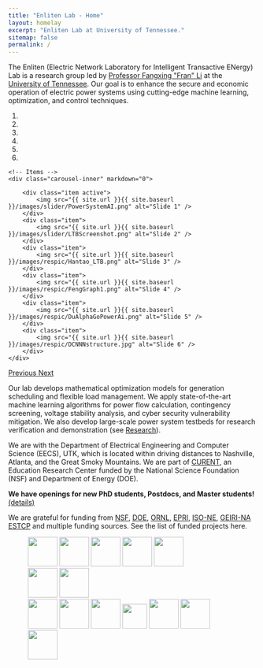 ```yaml
---
title: "Enliten Lab - Home"
layout: homelay
excerpt: "Enliten Lab at University of Tennessee."
sitemap: false
permalink: /
---
```


The Enliten (Electric Network Laboratory for Intelligent Transactive ENergy) Lab is a research group led by [Professor Fangxing "Fran" Li](http://web.eecs.utk.edu/~fli6/) at the [University of Tennessee](https://eecs.utk.edu). Our goal is to enhance the secure and economic operation of electric power
systems using cutting-edge machine learning, optimization, and control techniques.  

<div markdown="0" id="carousel" class="carousel slide" data-ride="carousel" data-interval="5000" data-pause="hover" >
    <!-- Menu -->
    <ol class="carousel-indicators">
        <li data-target="#carousel" data-slide-to="0" class="active"></li>
        <li data-target="#carousel" data-slide-to="1"></li>
        <li data-target="#carousel" data-slide-to="2"></li>
        <li data-target="#carousel" data-slide-to="3"></li>
        <li data-target="#carousel" data-slide-to="4"></li>
        <li data-target="#carousel" data-slide-to="5"></li>
    </ol>

    <!-- Items -->
    <div class="carousel-inner" markdown="0">

        <div class="item active">
            <img src="{{ site.url }}{{ site.baseurl }}/images/slider/PowerSystemAI.png" alt="Slide 1" />
        </div>
        <div class="item">
            <img src="{{ site.url }}{{ site.baseurl }}/images/slider/LTBScreenshot.png" alt="Slide 2" />
        </div>
        <div class="item">
            <img src="{{ site.url }}{{ site.baseurl }}/images/respic/Hantao_LTB.png" alt="Slide 3" />
        </div>
        <div class="item">
            <img src="{{ site.url }}{{ site.baseurl }}/images/respic/FengGraph1.png" alt="Slide 4" />
        </div>
        <div class="item">
            <img src="{{ site.url }}{{ site.baseurl }}/images/respic/DuAlphaGoPowerAi.png" alt="Slide 5" />
        </div>
        <div class="item">
            <img src="{{ site.url }}{{ site.baseurl }}/images/respic/DCNNNstructure.jpg" alt="Slide 6" />
        </div>
    </div>
  <a class="left carousel-control" href="#carousel" role="button" data-slide="prev">
    <span class="glyphicon glyphicon-chevron-left" aria-hidden="true"></span>
    <span class="sr-only">Previous</span>
  </a>
  <a class="right carousel-control" href="#carousel" role="button" data-slide="next">
    <span class="glyphicon glyphicon-chevron-right" aria-hidden="true"></span>
    <span class="sr-only">Next</span>
  </a>
</div>

Our lab develops mathematical optimization models for generation scheduling and flexible load management. We apply state-of-the-art machine learning
algorithms for power flow calculation, contingency screening, voltage stability analysis, and cyber security vulnerability mitigation. We also develop large-scale
power system testbeds for research verification and demonstration (see [Research](research)).

We are with the Department of Electrical Engineering and Computer Science (EECS), UTK, which is located within driving distances to Nashville, Atlanta, and the Great Smoky Mountains. We are part of [CURENT](https://curent.utk.edu), an Education Research Center funded by the National Science Foundation (NSF) and Department of Energy (DOE).

 **We have openings for new PhD students, Postdocs, and Master students!** [(details)](https://enliten.utk.edu/openings/)

We are grateful for funding from [NSF](https://www.nsf.gov), [DOE](https://www.doe.gov), [ORNL](https://www.ornl.gov), [EPRI](https://www.epri.com), [ISO-NE](https://www.iso-ne.com), [GEIRI-NA](https://geirina.sgcc.com.cn) [ESTCP](https://www.serdp-estcp.org/About-SERDP-and-ESTCP/About-ESTCP) and multiple funding sources. See the list of funded projects here.

<figure class="fourth">
  <img src="{{ site.url }}{{ site.baseurl }}/images/logopic/DOE.png" style="height: 60px">
  <img src="{{ site.url }}{{ site.baseurl }}/images/logopic/ORNL.png" style="height: 60px">
  <img src="{{ site.url }}{{ site.baseurl }}/images/logopic/NSF.png" style="height: 60px">
  <img src="{{ site.url }}{{ site.baseurl }}/images/logopic/EPRI.png" style="height: 60px">
  <img src="{{ site.url }}{{ site.baseurl }}/images/logopic/DVP.png" style="height: 60px"> <br>
  <img src="{{ site.url }}{{ site.baseurl }}/images/logopic/GCEP2.gif" style="height: 60px">
  <img src="{{ site.url }}{{ site.baseurl }}/images/logopic/GCEP.gif" style="height: 60px"> <br>
  <img src="{{ site.url }}{{ site.baseurl }}/images/logopic/UTRC.png" style="height: 60px">
  <img src="{{ site.url }}{{ site.baseurl }}/images/logopic/GEIRINA.png" style="height: 60px">
  <img src="{{ site.url }}{{ site.baseurl }}/images/logopic/ISONE.jpg" style="height: 60px">
  <img src="{{ site.url }}{{ site.baseurl }}/images/logopic/LLNL.png" style="height: 50px">
  <img src="{{ site.url }}{{ site.baseurl }}/images/logopic/DOD.png" style="height: 60px">
  <img src="{{ site.url }}{{ site.baseurl }}/images/logopic/CURENT.png" style="height: 60px">
  <img src="{{ site.url }}{{ site.baseurl }}/images/logopic/ESTCP.png" style="height: 60px">
</figure>

